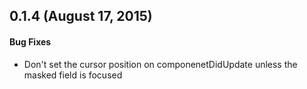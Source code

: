 ## 0.1.4 (August 17, 2015)

#### Bug Fixes
* Don't set the cursor position on componenetDidUpdate unless the masked field is focused
